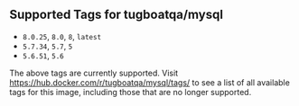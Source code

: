 ## Supported Tags for tugboatqa/mysql

* `8.0.25`, `8.0`, `8`, `latest`
* `5.7.34`, `5.7`, `5`
* `5.6.51`, `5.6`

The above tags are currently supported. Visit https://hub.docker.com/r/tugboatqa/mysql/tags/ to see a list of all available tags for this image, including those that are no longer supported.
